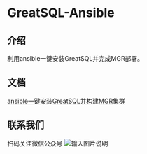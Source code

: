 # GreatSQL-Ansible

## 介绍
利用ansible一键安装GreatSQL并完成MGR部署。

## 文档
[ansible一键安装GreatSQL并构建MGR集群](https://gitee.com/GreatSQL/GreatSQL-Ansible/wikis/ansible%E4%B8%80%E9%94%AE%E5%AE%89%E8%A3%85GreatSQL%E5%B9%B6%E6%9E%84%E5%BB%BAMGR%E9%9B%86%E7%BE%A4?sort_id=4249938)

## 联系我们
扫码关注微信公众号
![输入图片说明](https://images.gitee.com/uploads/images/2021/0802/143402_f9d6cb61_8779455.jpeg "greatsql社区-wx-qrcode-0.5m.jpg")